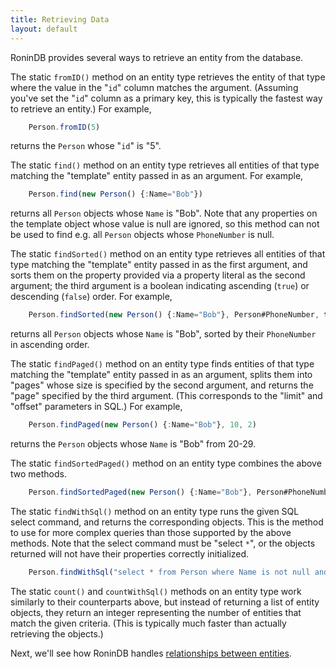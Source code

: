 ```yaml
---
title: Retrieving Data
layout: default
---
```


RoninDB provides several ways to retrieve an entity from the database.

The static `fromID()` method on an entity type retrieves the entity of that
type where the value in the "`id`" column matches the argument. (Assuming
you've set the "`id`" column as a primary key, this is typically the fastest
way to retrieve an entity.) For example,

```js
    Person.fromID(5)
```

returns the `Person` whose "`id`" is "5".

The static `find()` method on an entity type retrieves all entities of that
type matching the "template" entity passed in as an argument. For example,

```js
    Person.find(new Person() {:Name="Bob"})
```

returns all `Person` objects whose `Name` is "Bob". Note that any properties
on the template object whose value is null are ignored, so this method can not
be used to find e.g. all `Person` objects whose `PhoneNumber` is null.

The static `findSorted()` method on an entity type retrieves all entities of
that type matching the "template" entity passed in as the first argument, and
sorts them on the property provided via a property literal as the second
argument; the third argument is a boolean indicating ascending (`true`) or
descending (`false`) order. For example,

```js
    Person.findSorted(new Person() {:Name="Bob"}, Person#PhoneNumber, true)
```

returns all `Person` objects whose `Name` is "Bob", sorted by their
`PhoneNumber` in ascending order.

The static `findPaged()` method on an entity type finds entities of that type
matching the "template" entity passed in as an argument, splits them into
"pages" whose size is specified by the second argument, and returns the "page"
specified by the third argument. (This corresponds to the "limit" and "offset"
parameters in SQL.) For example,

```js
    Person.findPaged(new Person() {:Name="Bob"}, 10, 2)
```

returns the `Person` objects whose `Name` is "Bob" from 20-29.

The static `findSortedPaged()` method on an entity type combines the above two
methods.

```js
    Person.findSortedPaged(new Person() {:Name="Bob"}, Person#PhoneNumber, true, 10, 2)
```

The static `findWithSql()` method on an entity type runs the given SQL select
command, and returns the corresponding objects. This is the method to use for
more complex queries than those supported by the above methods. Note that the
select command must be "select `*`", or the objects returned will not have
their properties correctly initialized.

```js
    Person.findWithSql("select * from Person where Name is not null and PhoneNumber like '555%'")
```

The static `count()` and `countWithSql()` methods on an entity type work
similarly to their counterparts above, but instead of returning a list of
entity objects, they return an integer representing the number of entities
that match the given criteria. (This is typically much faster than actually
retrieving the objects.)

Next, we'll see how RoninDB handles [relationships between entities](Foreign-Keys-and-Join-Tables.html).
